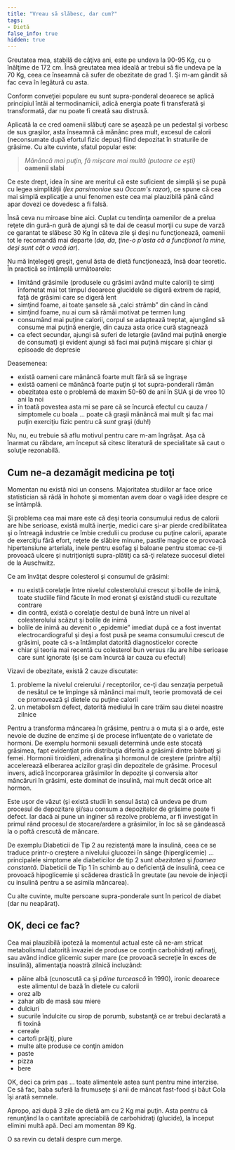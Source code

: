 ```yaml
---
title: "Vreau să slăbesc, dar cum?"
tags: 
- Dietă
false_info: true
hidden: true
---
```


Greutatea mea, stabilă de câţiva ani, este pe undeva la 90-95 Kg, cu o înălţime de 172 cm. Însă greutatea mea ideală ar trebui să fie undeva pe la 70 Kg, ceea ce înseamnă că sufer de obezitate de grad 1. Şi m-am gândit să fac ceva în legătură cu asta.

<!--more-->

Conform conveţiei populare eu sunt supra-ponderal deoarece se aplică
principiul întâi al termodinamicii, adică energia poate fi transferată
şi transformată, dar nu poate fi creată sau distrusă.

Aplicată la ce cred oamenii slăbuţi care se aşează pe un pedestal şi
vorbesc de sus graşilor, asta înseamnă că mănânc prea mult, excesul de
calorii (neconsumate după efortul fizic depus) fiind depozitat în
straturile de grăsime. Cu alte cuvinte, sfatul popular este:

<blockquote class="dialog">
  <i>Mănâncă mai puţin, fă mişcare mai multă (putoare ce eşti)</i>  
  <br />
  <b>oamenii slabi</b>
</blockquote>

Ce este drept, idea în sine are meritul că este suficient de simplă şi
se pupă cu legea simplităţii (*lex parsimoniae* sau *Occam's razor*),
ce spune că cea mai simplă explicaţie a unui fenomen este cea mai
plauzibilă până când apar dovezi ce dovedesc a fi falsă.

Însă ceva nu miroase bine aici. Cuplat cu tendinţa oamenilor de a
prelua reţete din gură-n gură de ajungi să te dai de ceasul morţii cu
supe de varză ce garantat te slăbesc 30 Kg în câteva zile şi deşi nu
funcţionează, oamenii tot le recomandă mai departe (*da, da, ţine-o
p'asta că a funcţionat la mine, deşi sunt cât o vacă iar*).

Nu mă înţelegeţi greşit, genul ăsta de dietă funcţionează, însă doar
teoretic. În practică se întâmplă următoarele:

- limitând grăsimile (produsele cu grăsimi având multe calorii) te
  simţi înfometat mai tot timpul deoarece glucidele se digeră extrem
  de rapid, faţă de grăsimi care se digeră lent
- simţind foame, ai toate şansele să „calci strâmb” din când în când
- simţind foame, nu ai cum să rămâi motivat pe termen lung
- consumând mai puţine calorii, corpul se adaptează treptat, ajungând
  să consume mai puţină energie, din cauza asta orice cură stagnează  
- ca efect secundar, ajungi să suferi de letargie (având mai puţină
  energie de consumat) şi evident ajungi să faci mai puţină mişcare şi
  chiar şi episoade de depresie
  
Deasemenea:

- există oameni care mănâncă foarte mult fără să se îngraşe
- există oameni ce mănâncă foarte puţin şi tot supra-ponderali rămân
- obezitatea este o problemă de maxim 50-60 de ani în SUA şi de vreo
  10 ani la noi  
- în toată povestea asta mi se pare că se încurcă efectul cu cauza /
  simptomele cu boala ... poate că graşii mănâncă mai mult şi fac mai
  puţin exerciţiu fizic pentru că *sunt* graşi (duh!)
  
Nu, nu, eu trebuie să aflu motivul pentru care m-am îngrăşat. Aşa că
înarmat cu răbdare, am început să citesc literatură de specialitate să
caut o soluţie rezonabilă. 

## Cum ne-a dezamăgit medicina pe toţi

Momentan nu există nici un consens. Majoritatea studiilor ar face
orice statistician să râdă în hohote şi momentan avem doar o vagă idee
despre ce se întâmplă. 

Şi problema cea mai mare este că deşi teoria consumului redus de
calorii are hibe serioase, există multă inerţie, medici care şi-ar
pierde credibilitatea şi o întreagă industrie ce îmbie credulii cu
produse cu puţine calorii, aparate de exerciţiu fără efort, reţete de
slăbire minune, pastile magice ce provoacă hipertensiune arteriala,
inele pentru esofag şi baloane pentru stomac ce-ţi provoacă ulcere şi
nutriţionişti supra-plătiţi ca să-ţi relateze succesul dietei de la
Auschwitz.

Ce am învăţat despre colesterol şi consumul de grăsimi:

- nu există corelaţie între nivelul colesterolului crescut şi bolile
  de inimă, toate studiile fiind făcute în mod eronat şi existând
  studii cu rezultate contrare  
- din contră, există o corelaţie destul de bună între un nivel al
  colesterolului scăzut şi bolile de inimă
- bolile de inimă au devenit o „epidemie” imediat după ce a fost
  inventat electrocardiograful şi deşi a fost pusă pe seama consumului
  crescut de grăsimi, poate că s-a întâmplat datorită diagnosticelor
  corecte
- chiar şi teoria mai recentă cu colesterol bun versus rău are hibe
  serioase care sunt ignorate (şi se cam încurcă iar cauza cu efectul)

Vizavi de obezitate, există 2 cauze discutate:

1. probleme la nivelul creierului / receptorilor, ce-ţi dau senzaţia
   perpetuă de nesătul ce te împinge să mănânci mai mult, teorie
   promovată de cei ce promovează şi dietele cu puţine calorii 
2. un metabolism defect, datorită mediului în care trăim sau dietei
   noastre zilnice
   
Pentru a transforma mâncarea în grăsime, pentru a o muta şi a o arde,
este nevoie de duzine de enzime şi de procese influenţate de o
varietate de hormoni. De exemplu hormonii sexuali determină unde este
stocată grăsimea, fapt evidenţiat prin distribuţia diferită a grăsimii
dintre bărbaţi şi femei. Hormonii tiroidieni, adrenalina şi hormonul
de creştere (printre alţii) accelerează eliberarea acizilor graşi din
depozitele de grăsime. Procesul invers, adică încorporarea grăsimilor
în depozite şi conversia altor mâncăruri în grăsimi, este dominat de
insulină, mai mult decât orice alt hormon.

Este uşor de văzut (şi există studii în sensul ăsta) că undeva pe drum
procesul de depozitare şi/sau consum a depozitelor de grăsime poate fi
defect. Iar dacă ai pune un inginer să rezolve problema, ar fi
investigat în primul rând procesul de stocare/ardere a grăsimilor, în
loc să se gândească la o poftă crescută de mâncare.

De exemplu Diabeticii de Tip 2 au rezistenţă mare la insulină, ceea ce
se traduce printr-o creştere a nivelului glucozei în sânge
(hiperglicemie) ...  principalele simptome ale diabeticilor de tip 2
sunt *obezitatea* şi *foamea constantă*. Diabeticii de Tip 1 în schimb
au o deficienţă de insulină, ceea ce provoacă hipoglicemie şi scăderea
drastică în greutate (au nevoie de injecţii cu insulină pentru a se
asimila mâncarea).

Cu alte cuvinte, multe persoane supra-ponderale sunt în pericol de
diabet (dar nu neapărat).

## OK, deci ce fac?

Cea mai plauzibilă ipoteză la momentul actual este că ne-am stricat
metabolismul datorită invaziei de produse ce conţin carbohidraţi
rafinaţi, sau având indice glicemic super mare (ce provoacă secreţie
în exces de insulină), alimentaţia noastră zilnică incluzând:

* pâine albă (cunoscută ca şi *pâine turcească* în 1990), ironic
  deoarece este alimentul de bază în dietele cu calorii
* orez alb
* zahar alb de masă sau miere
* dulciuri
* sucurile îndulcite cu sirop de porumb, substanţă ce ar trebui
  declarată a fi toxină
* cereale
* cartofi prăjiţi, piure
* multe alte produse ce conţin amidon
* paste
* pizza
* bere

OK, deci ca prim pas ... toate alimentele astea sunt pentru mine
interzise.  Ce să fac, baba suferă la frumuseţe şi anii de mâncat
fast-food şi băut Cola îşi arată semnele.

Apropo, azi după 3 zile de dietă am cu 2 Kg mai puţin. Asta pentru că
renunţând la o cantitate apreciabilă de carbohidraţi (glucide), la
început elimini multă apă. Deci am momentan 89 Kg.

O sa revin cu detalii despre cum merge.
